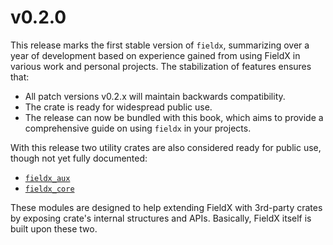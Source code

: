 # v0.2.0

This release marks the first stable version of `fieldx`, summarizing over a year of development based on experience gained from using FieldX in various work and personal projects. The stabilization of features ensures that:

- All patch versions v0.2.x will maintain backwards compatibility.
- The crate is ready for widespread public use.
- The release can now be bundled with this book, which aims to provide a comprehensive guide on using `fieldx` in your projects.

With this release two utility crates are also considered ready for public use, though not yet fully documented:

- [`fieldx_aux`](https://docs.rs/fieldx_aux/latest/fieldx_aux/)
- [`fieldx_core`](https://docs.rs/fieldx_core/latest/fieldx_core/)

These modules are designed to help extending FieldX with 3rd-party crates by exposing crate's internal structures and APIs. Basically, FieldX itself is built upon these two.
